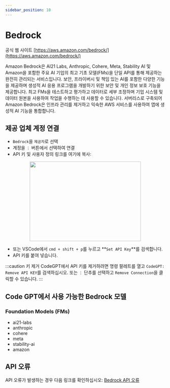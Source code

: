 ```yaml
---
sidebar_position: 10
---
```


# Bedrock

공식 웹 사이트 [https://aws.amazon.com/bedrock/](https://aws.amazon.com/bedrock/)

Amazon Bedrock은 AI21 Labs, Anthropic, Cohere, Meta, Stability AI 및 Amazon을 포함한 주요 AI 기업의 최고 기초 모델(FMs)을 단일 API를 통해 제공하는 완전히 관리되는 서비스입니다. 보안, 프라이버시 및 책임 있는 AI를 포함한 다양한 기능을 제공하며 생성적 AI 응용 프로그램을 개발하기 위한 보안 및 개인 정보 보호 기능을 제공합니다. 최고 FMs을 테스트하고 평가하고 데이터로 세부 조정하며 기업 시스템 및 데이터 원본을 사용하여 작업을 수행하는 데 사용할 수 있습니다. 서버리스로 구축되어 Amazon Bedrock은 인프라 관리를 제거하고 익숙한 AWS 서비스를 사용하여 앱에 생성적 AI 기능을 통합합니다.

## 제공 업체 계정 연결
- `Bedrock`을 `제공자`로 선택
- 계정을 `⋮` 버튼에서 선택하여 연결
- API 키 및 사용자 정의 링크를 여기에 복사:
  
<p align="center">
      <img width="350" height="250" src="https://github.com/davila7/code-gpt-docs/assets/37567214/f777df34-a667-4f52-87df-0a3d70dae4d2" />
</p>

- 또는 VSCode에서 `cmd + shift + p`를 누르고 **`Set API Key`**를 검색합니다.
- API 키를 붙여 넣습니다.

:::caution 키 제거
CodeGPT에서 API 키를 제거하려면 명령 팔레트를 열고 `CodeGPT: Remove API KEY`를 검색하십시오. 또는 `⋮` 단추를 선택하고 `Remove Connection`을 클릭할 수 있습니다.
:::

## Code GPT에서 사용 가능한 Bedrock 모델

### Foundation Models (FMs)
- ai21-labs
- anthropic
- cohere
- meta
- stability-ai
- amazon

## API 오류
API 오류가 발생하는 경우 다음 링크를 확인하십시오: [Bedrock API 오류](https://aws.amazon.com/bedrock/api-errors)

